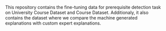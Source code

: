 This repository contains the fine-tuning data for prerequisite detection task on University Course Dataset and Course Dataset. Additionaly, it also contains the dataset
where we compare the machine generated explanations with custom expert explanations.


